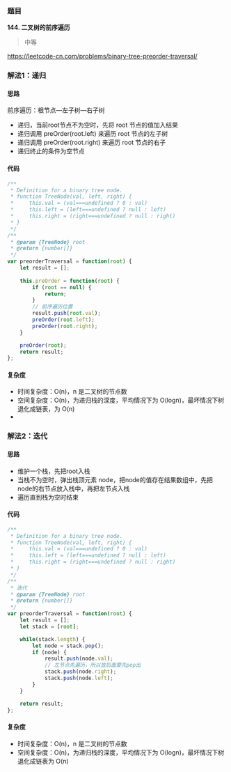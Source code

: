 ### 题目
**144. 二叉树的前序遍历**
>中等

https://leetcode-cn.com/problems/binary-tree-preorder-traversal/

### 解法1：递归
#### 思路
前序遍历：根节点—左子树—右子树

* 递归，当前root节点不为空时，先将 root 节点的值加入结果
* 递归调用 preOrder(root.left) 来遍历 root 节点的左子树
* 递归调用 preOrder(root.right) 来遍历 root 节点的右子
* 递归终止的条件为空节点

#### 代码
```js
/**
 * Definition for a binary tree node.
 * function TreeNode(val, left, right) {
 *     this.val = (val===undefined ? 0 : val)
 *     this.left = (left===undefined ? null : left)
 *     this.right = (right===undefined ? null : right)
 * }
 */
/**
 * @param {TreeNode} root
 * @return {number[]}
 */
var preorderTraversal = function(root) {
    let result = [];
   
    this.preOrder = function(root) {
        if (root == null) {
            return;
        }
        // 前序遍历位置
        result.push(root.val);
        preOrder(root.left);
        preOrder(root.right);
    }

    preOrder(root);
    return result;
};
```
#### 复杂度
* 时间复杂度：O(n)，n 是二叉树的节点数
* 空间复杂度：O(n)，为递归栈的深度，平均情况下为 O(logn)，最坏情况下树退化成链表，为 O(n)
* 
### 解法2：迭代
#### 思路
* 维护一个栈，先把root入栈
* 当栈不为空时，弹出栈顶元素 node，把node的值存在结果数组中，先把node的右节点放入栈中，再把左节点入栈
* 遍历直到栈为空时结束
  
#### 代码
```js
/**
 * Definition for a binary tree node.
 * function TreeNode(val, left, right) {
 *     this.val = (val===undefined ? 0 : val)
 *     this.left = (left===undefined ? null : left)
 *     this.right = (right===undefined ? null : right)
 * }
 */
/**
 * 迭代
 * @param {TreeNode} root
 * @return {number[]}
 */
var preorderTraversal = function(root) {
    let result = [];
    let stack = [root];

    while(stack.length) {
        let node = stack.pop();
        if (node) {
            result.push(node.val);
            // 左节点先遍历，所以放后面要先pop出
            stack.push(node.right);
            stack.push(node.left);
        }
    }

    return result;
};
```
#### 复杂度
* 时间复杂度：O(n)，n 是二叉树的节点数
* 空间复杂度：O(n)，为递归栈的深度，平均情况下为 O(logn)，最坏情况下树退化成链表为 O(n)
